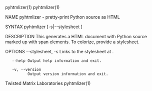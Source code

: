 pyhtmlizer(1)                                                                                                                        pyhtmlizer(1)

NAME
       pyhtmlizer - pretty-print Python source as HTML

SYNTAX
       pyhtmlizer [-s|--stylesheet <url>] <filename>

DESCRIPTION
       This generates a HTML document with Python source marked up with span elements.  To colorize, provide a stylesheet.

OPTIONS
       --stylesheet, -s <url>
              Links to the stylesheet at <url>.

       --help Output help information and exit.

       -v, --version
              Output version information and exit.

Twisted Matrix Laboratories                                                                                                          pyhtmlizer(1)
